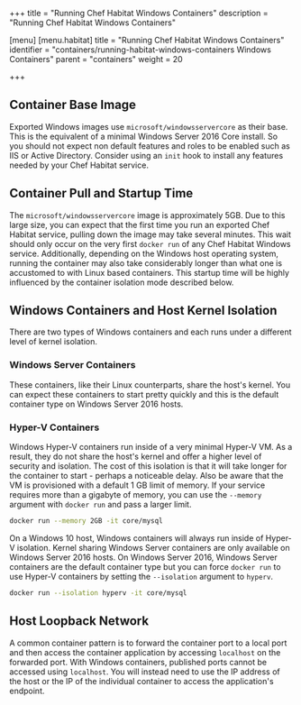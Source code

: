 +++
title = "Running Chef Habitat Windows Containers"
description = "Running Chef Habitat Windows Containers"

[menu]
  [menu.habitat]
    title = "Running Chef Habitat Windows Containers"
    identifier = "containers/running-habitat-windows-containers Windows Containers"
    parent = "containers"
    weight = 20

+++

## Container Base Image

Exported Windows images use `microsoft/windowsservercore` as their base. This is the equivalent of a minimal Windows Server 2016 Core install. So you should not expect non default features and roles to be enabled such as IIS or Active Directory. Consider using an `init` hook to install any features needed by your Chef Habitat service.

## Container Pull and Startup Time

The `microsoft/windowsservercore` image is approximately 5GB. Due to this large size, you can expect that the first time you run an exported Chef Habitat service, pulling down the image may take several minutes. This wait should only occur on the very first `docker run` of any Chef Habitat Windows service. Additionally, depending on the Windows host operating system, running the container may also take considerably longer than what one is accustomed to with Linux based containers. This startup time will be highly influenced by the container isolation mode described below.

## Windows Containers and Host Kernel Isolation

There are two types of Windows containers and each runs under a different level of kernel isolation.

### Windows Server Containers

These containers, like their Linux counterparts, share the host's kernel. You can expect these containers to start pretty quickly and this is the default container type on Windows Server 2016 hosts.

### Hyper-V Containers

Windows Hyper-V containers run inside of a very minimal Hyper-V VM. As a result, they do not share the host's kernel and offer a higher level of security and isolation. The cost of this isolation is that it will take longer for the container to start - perhaps a noticeable delay. Also be aware that the VM is provisioned with a default 1 GB limit of memory. If your service requires more than a gigabyte of memory, you can use the `--memory` argument with `docker run` and pass a larger limit.

```bash
docker run --memory 2GB -it core/mysql
```

On a Windows 10 host, Windows containers will always run inside of Hyper-V isolation. Kernel sharing Windows Server containers are only available on Windows Server 2016 hosts. On Windows Server 2016, Windows Server containers are the default container type but you can force `docker run` to use Hyper-V containers by setting the `--isolation` argument to `hyperv`.

```bash
docker run --isolation hyperv -it core/mysql
```

## Host Loopback Network

A common container pattern is to forward the container port to a local port and then access the container application by accessing `localhost` on the forwarded port. With Windows containers, published ports cannot be accessed using `localhost`. You will instead need to use the IP address of the host or the IP of the individual container to access the application's endpoint.
